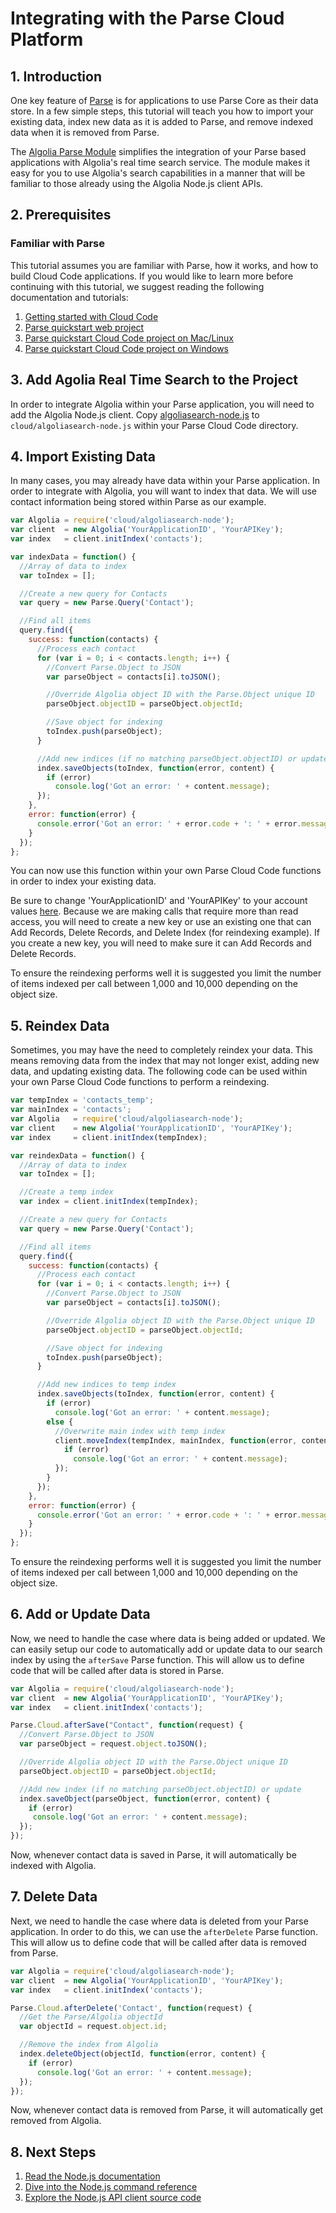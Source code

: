 # Integrating with the Parse Cloud Platform

## 1. Introduction

One key feature of [Parse](https://parse.com/) is for applications to use Parse Core as their data store. In a few simple steps, this tutorial will teach you how to import your existing data, index new data as it is added to Parse, and remove indexed data when it is removed from Parse.

The [Algolia Parse Module](https://github.com/algolia/algoliasearch-client-node#setup-with-parse) simplifies the integration of your Parse based applications with Algolia's real time search service. The module makes it easy for you to use Algolia's search capabilities in a manner that will be familiar to those already using the Algolia Node.js client APIs. 

## 2. Prerequisites

### Familiar with Parse

This tutorial assumes you are familiar with Parse, how it works, and how to build Cloud Code applications. If you would like to learn more before continuing with this tutorial, we suggest reading the following documentation and tutorials:

1. [Getting started with Cloud Code](https://parse.com/docs/cloud_code_guide#started)
2. [Parse quickstart web project](https://parse.com/apps/quickstart#parse_data/web/new)
3. [Parse quickstart Cloud Code project on Mac/Linux](https://parse.com/apps/quickstart#cloud_code/unix)
4. [Parse quickstart Cloud Code project on Windows](https://parse.com/apps/quickstart#cloud_code/windows)

## 3. Add Agolia Real Time Search to the Project

In order to integrate Algolia within your Parse application, you will need to add the Algolia Node.js client. Copy [algoliasearch-node.js](https://raw.githubusercontent.com/algolia/algoliasearch-client-node/master/src/algoliasearch-node.js) to ```cloud/algoliasearch-node.js``` within your Parse Cloud Code directory.

## 4. Import Existing Data

In many cases, you may already have data within your Parse application. In order to integrate with Algolia, you will want to index that data. We will use contact information being stored within Parse as our example.

```javascript
var Algolia = require('cloud/algoliasearch-node');
var client  = new Algolia('YourApplicationID', 'YourAPIKey');
var index   = client.initIndex('contacts');

var indexData = function() {
  //Array of data to index
  var toIndex = [];

  //Create a new query for Contacts
  var query = new Parse.Query('Contact');

  //Find all items
  query.find({
    success: function(contacts) {
      //Process each contact
      for (var i = 0; i < contacts.length; i++) {
        //Convert Parse.Object to JSON
        var parseObject = contacts[i].toJSON();

        //Override Algolia object ID with the Parse.Object unique ID
        parseObject.objectID = parseObject.objectId;

        //Save object for indexing
        toIndex.push(parseObject);
      }

      //Add new indices (if no matching parseObject.objectID) or update
      index.saveObjects(toIndex, function(error, content) {
        if (error)
          console.log('Got an error: ' + content.message);
      });
    },
    error: function(error) {
      console.error('Got an error: ' + error.code + ': ' + error.message);
    }
  });
};
```

You can now use this function within your own Parse Cloud Code functions in order to index your existing data.

Be sure to change 'YourApplicationID' and 'YourAPIKey' to your account values [here](https://www.algolia.com/licensing). Because we are making calls that require more than read access, you will need to create a new key or use an existing one that can Add Records, Delete Records, and Delete Index (for reindexing example). If you create a new key, you will need to make sure it can Add Records and Delete Records.

To ensure the reindexing performs well it is suggested you limit the number of items indexed per call between 1,000 and 10,000 depending on the object size.

## 5. Reindex Data

Sometimes, you may have the need to completely reindex your data. This means removing data from the index that may not longer exist, adding new data, and updating existing data. The following code can be used within your own Parse Cloud Code functions to perform a reindexing.

```javascript
var tempIndex = 'contacts_temp';
var mainIndex = 'contacts';
var Algolia   = require('cloud/algoliasearch-node');
var client    = new Algolia('YourApplicationID', 'YourAPIKey');
var index     = client.initIndex(tempIndex);

var reindexData = function() {
  //Array of data to index
  var toIndex = [];

  //Create a temp index
  var index = client.initIndex(tempIndex);

  //Create a new query for Contacts
  var query = new Parse.Query('Contact');

  //Find all items
  query.find({
    success: function(contacts) {
      //Process each contact
      for (var i = 0; i < contacts.length; i++) {
        //Convert Parse.Object to JSON
        var parseObject = contacts[i].toJSON();

        //Override Algolia object ID with the Parse.Object unique ID
        parseObject.objectID = parseObject.objectId;

        //Save object for indexing
        toIndex.push(parseObject);
      }

      //Add new indices to temp index
      index.saveObjects(toIndex, function(error, content) {
        if (error)
          console.log('Got an error: ' + content.message);
        else {
          //Overwrite main index with temp index
          client.moveIndex(tempIndex, mainIndex, function(error, content) {
            if (error)
              console.log('Got an error: ' + content.message);
          });
        }
      });
    },
    error: function(error) {
      console.error('Got an error: ' + error.code + ': ' + error.message);
    }
  });
};
```
To ensure the reindexing performs well it is suggested you limit the number of items indexed per call between 1,000 and 10,000 depending on the object size.

## 6. Add or Update Data

Now, we need to handle the case where data is being added or updated. We can easily setup our code to automatically add or update data to our search index by using the ```afterSave``` Parse function. This will allow us to define code that will be called after data is stored in Parse.

```javascript
var Algolia = require('cloud/algoliasearch-node');
var client  = new Algolia('YourApplicationID', 'YourAPIKey');
var index   = client.initIndex('contacts');

Parse.Cloud.afterSave("Contact", function(request) {
  //Convert Parse.Object to JSON
  var parseObject = request.object.toJSON();

  //Override Algolia object ID with the Parse.Object unique ID
  parseObject.objectID = parseObject.objectId;

  //Add new index (if no matching parseObject.objectID) or update
  index.saveObject(parseObject, function(error, content) {
    if (error)
     console.log('Got an error: ' + content.message);
  });
});
```

Now, whenever contact data is saved in Parse, it will automatically be indexed with Algolia.

## 7. Delete Data

Next, we need to handle the case where data is deleted from your Parse application. In order to do this, we can use the ```afterDelete``` Parse function. This will allow us to define code that will be called after data is removed from Parse.

```javascript
var Algolia = require('cloud/algoliasearch-node');
var client  = new Algolia('YourApplicationID', 'YourAPIKey');
var index   = client.initIndex('contacts');

Parse.Cloud.afterDelete('Contact', function(request) {
  //Get the Parse/Algolia objectId
  var objectId = request.object.id;

  //Remove the index from Algolia
  index.deleteObject(objectId, function(error, content) {
    if (error)
      console.log('Got an error: ' + content.message);
  });
});
```

Now, whenever contact data is removed from Parse, it will automatically get removed from Algolia.

## 8. Next Steps

1. [Read the Node.js documentation](https://www.algolia.com/doc/node)
2. [Dive into the Node.js command reference](https://github.com/algolia/algoliasearch-client-node#commands-reference)
3. [Explore the Node.js API client source code](https://github.com/algolia/algoliasearch-client-node)













